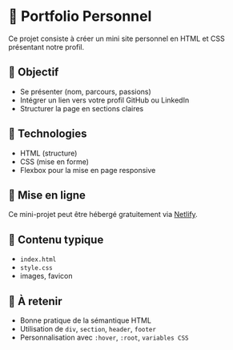 # 💼 Portfolio Personnel

Ce projet consiste à créer un mini site personnel en HTML et CSS présentant notre profil.

## 🎯 Objectif

- Se présenter (nom, parcours, passions)
- Intégrer un lien vers votre profil GitHub ou LinkedIn
- Structurer la page en sections claires

## 🔧 Technologies

- HTML (structure)
- CSS (mise en forme)
- Flexbox pour la mise en page responsive

## 🚀 Mise en ligne

Ce mini-projet peut être hébergé gratuitement via [Netlify](https://projet-profil.netlify.app/).

## 📂 Contenu typique

- `index.html`
- `style.css`
- images, favicon

## 🧠 À retenir

- Bonne pratique de la sémantique HTML
- Utilisation de `div`, `section`, `header`, `footer`
- Personnalisation avec `:hover`, `:root`, `variables CSS`
